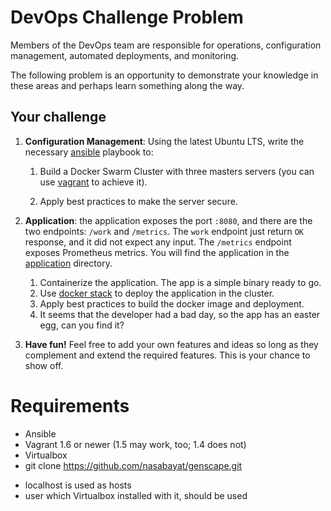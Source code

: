 # DevOps Challenge Problem

Members of the DevOps team are responsible for operations, configuration management, automated deployments, and monitoring.

The following problem is an opportunity to demonstrate your knowledge in these areas and perhaps learn something along the way.

## Your challenge

1. **Configuration Management**: Using the latest Ubuntu LTS, write the necessary [ansible](https://www.ansible.com/) playbook to:
   1. Build a Docker Swarm Cluster with three masters servers (you can use [vagrant](https://www.vagrantup.com/) to achieve it).

   2. Apply best practices to make the server secure.

2. **Application**: the application exposes the port `:8080`, and there are the two endpoints: `/work` and `/metrics`. The `work` endpoint just return `OK` response, and it did not expect any input. The `/metrics` endpoint exposes Prometheus metrics. You will find the application in the [application](./application) directory.

   1. Containerize the application. The app is a simple binary ready to go.
   2. Use [docker stack](https://docs.docker.com/engine/reference/commandline/stack/) to deploy the application in the cluster.
   3. Apply best practices to build the docker image and deployment.
   4. It seems that the developer had a bad day, so the app has an easter egg, can you find it?

3. **Have fun!** Feel free to add your own features and ideas so long as they complement and extend the required features. This is your chance to show off.


Requirements
==============

* Ansible
* Vagrant 1.6 or newer (1.5 may work, too; 1.4 does not)
* Virtualbox
* git clone https://github.com/nasabayat/genscape.git

- localhost is used as hosts
- user which Virtualbox installed with it, should be used
